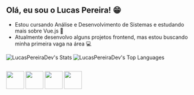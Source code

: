 ## Olá, eu sou o Lucas Pereira! 😁

- Estou cursando Análise e Desenvolvimento de Sistemas e estudando mais sobre Vue.js 👾
- Atualmente desenvolvo alguns projetos frontend, mas estou buscando minha primeira vaga na área 💻


![LucasPereiraDev's Stats](https://github-readme-stats.vercel.app/api?username=LucasPereiraDev&theme=nightowl&show_icons=true&hide_border=false&count_private=true) ![LucasPereiraDev's Top Languages](https://github-readme-stats.vercel.app/api/top-langs/?username=LucasPereiraDev&theme=nightowl&show_icons=true&hide_border=false&layout=compact)

##


<img width='48' src="https://cdn.jsdelivr.net/gh/devicons/devicon@latest/icons/javascript/javascript-original.svg" /> <img width='48' src="https://cdn.jsdelivr.net/gh/devicons/devicon@latest/icons/html5/html5-original.svg" /> <img width='48' src="https://cdn.jsdelivr.net/gh/devicons/devicon@latest/icons/css3/css3-original.svg" /> <img width='48' src="https://cdn.jsdelivr.net/gh/devicons/devicon@latest/icons/mysql/mysql-original.svg" />
          
          
          
          
